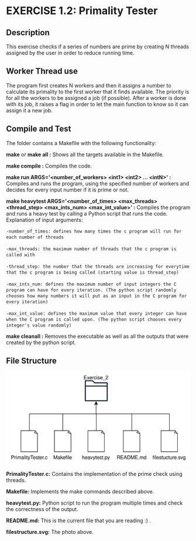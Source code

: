 
# EXERCISE 1.2: Primality Tester


## Description
This exercise checks if a series of numbers are prime by creating N threads assigned by the user in order to reduce running time.

## Worker Thread use
The program first creates N workers and then it assigns a number to calculate its primality to the first worker that it finds available. The priority is for all the workers to be assigned a job (if possible). After a worker is done with its job, it raises a flag in order to let the main function to know so it can assign it a new job.

## Compile and Test
The folder contains a Makefile with the following functionality:

**make** or **make all :** Shows all the targets available in the Makefile.

**make compile :** Compiles the code.

**make run ARGS='\<number_of_workers> \<int1> \<int2> ... \<intN>' :** Compiles and runs the program, using the specified number of workers and decides for every input number if it is prime or not.

**make heavytest ARGS='<number_of_times> <max_threads> <thread_step> <max_ints_num> <max_int_value>' :** Compiles the program and runs a heavy test by calling a Python script that runs the code. Explanation of input arguments:

    -number_of_times: defines how many times the c program will run for each number of threads
    
    -max_threads: the maximum number of threads that the c program is called with
    
    -thread_step: the number that the threads are increasing for everytime that the c program is being called (starting value is thread_step)
    
    -max_ints_num: defines the maximum number of input integers the C program can have for every iteration. (The python script randomly chooses how many numbers it will put as an input in the C program for every iteration)
    
    -max_int_value: defines the maximum value that every integer can have when the C program is called upon. (The python script chooses every integer's value randomly)

**make cleanall :** Removes the executable as well as all the outputs that were created by the python script.


## File Structure
![Project diagram](filestructure.svg)

**PrimalityTester.c:** Contains the implementation of the prime check using threads.

**Μakefile:** Implements the make commands described above.

**heavytest.py:** Python script to run the program multiple times and check the correctness of the output.

**README.md:** This is the current file that you are reading :) .

**filestructure.svg:** The photo above.